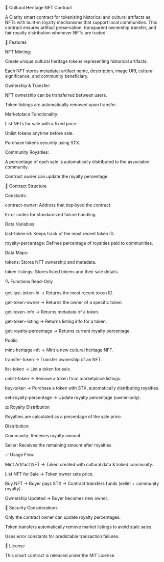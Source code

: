 📜 Cultural Heritage NFT Contract

A Clarity smart contract for tokenizing historical and cultural artifacts as NFTs with built-in royalty mechanisms that support local communities. This contract ensures artifact preservation, transparent ownership transfer, and fair royalty distribution whenever NFTs are traded.

🚀 Features

NFT Minting:

Create unique cultural heritage tokens representing historical artifacts.

Each NFT stores metadata: artifact name, description, image URI, cultural significance, and community beneficiary.

Ownership & Transfer:

NFT ownership can be transferred between users.

Token listings are automatically removed upon transfer.

Marketplace Functionality:

List NFTs for sale with a fixed price.

Unlist tokens anytime before sale.

Purchase tokens securely using STX.

Community Royalties:

A percentage of each sale is automatically distributed to the associated community.

Contract owner can update the royalty percentage.

📂 Contract Structure

Constants:

contract-owner: Address that deployed the contract.

Error codes for standardized failure handling.

Data Variables:

last-token-id: Keeps track of the most recent token ID.

royalty-percentage: Defines percentage of royalties paid to communities.

Data Maps:

tokens: Stores NFT ownership and metadata.

token-listings: Stores listed tokens and their sale details.

🔍 Functions
Read-Only

get-last-token-id → Returns the most recent token ID.

get-token-owner → Returns the owner of a specific token.

get-token-info → Returns metadata of a token.

get-token-listing → Returns listing info for a token.

get-royalty-percentage → Returns current royalty percentage.

Public

mint-heritage-nft → Mint a new cultural heritage NFT.

transfer-token → Transfer ownership of an NFT.

list-token → List a token for sale.

unlist-token → Remove a token from marketplace listings.

buy-token → Purchase a token with STX, automatically distributing royalties.

set-royalty-percentage → Update royalty percentage (owner-only).

⚖️ Royalty Distribution

Royalties are calculated as a percentage of the sale price.

Distribution:

Community: Receives royalty amount.

Seller: Receives the remaining amount after royalties.

✅ Usage Flow

Mint Artifact NFT → Token created with cultural data & linked community.

List NFT for Sale → Token owner sets price.

Buy NFT → Buyer pays STX → Contract transfers funds (seller + community royalty).

Ownership Updated → Buyer becomes new owner.

🔐 Security Considerations

Only the contract owner can update royalty percentages.

Token transfers automatically remove market listings to avoid stale sales.

Uses error constants for predictable transaction failures.

📜 License

This smart contract is released under the MIT License.